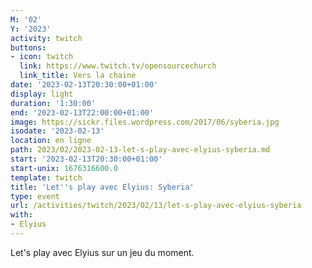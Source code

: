 ```yaml
---
M: '02'
Y: '2023'
activity: twitch
buttons:
- icon: twitch
  link: https://www.twitch.tv/opensourcechurch
  link_title: Vers la chaine
date: '2023-02-13T20:30:00+01:00'
display: light
duration: '1:30:00'
end: '2023-02-13T22:00:00+01:00'
image: https://sickr.files.wordpress.com/2017/06/syberia.jpg
isodate: '2023-02-13'
location: en ligne
path: 2023/02/2023-02-13-let-s-play-avec-elyius-syberia.md
start: '2023-02-13T20:30:00+01:00'
start-unix: 1676316600.0
template: twitch
title: 'Let''s play avec Elyius: Syberia'
type: event
url: /activities/twitch/2023/02/13/let-s-play-avec-elyius-syberia
with:
- Elyius
---
```

Let's play avec Elyius sur un jeu du moment.